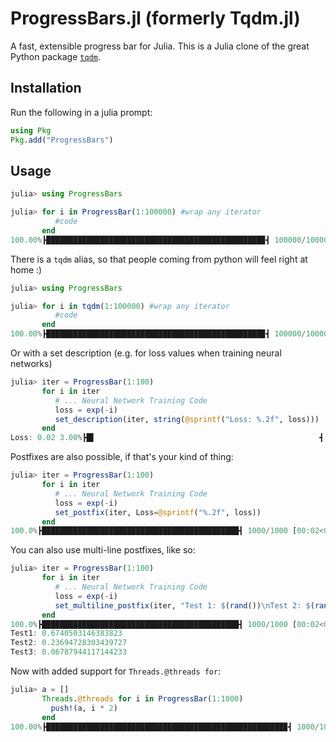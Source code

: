 # ProgressBars.jl (formerly Tqdm.jl)
A fast, extensible progress bar for Julia. This is a Julia clone of the great Python package  [`tqdm`](https://pypi.python.org/pypi/tqdm).

## Installation 

Run the following in a julia prompt:

```julia
using Pkg
Pkg.add("ProgressBars")
```

## Usage
```julia
julia> using ProgressBars

julia> for i in ProgressBar(1:100000) #wrap any iterator
          #code
       end
100.00%┣████████████████████████████████████████████████▉┫ 100000/100000 [00:12<00:00 , 8616.43 it/s]
```
There is a `tqdm` alias, so that people coming from python will feel right at home :)

```julia
julia> using ProgressBars

julia> for i in tqdm(1:100000) #wrap any iterator
          #code
       end
100.00%┣████████████████████████████████████████████████▉┫ 100000/100000 [00:12<00:00 , 8616.43 it/s]
```

Or with a set description (e.g. for loss values when training neural networks)
```julia
julia> iter = ProgressBar(1:100)
       for i in iter
          # ... Neural Network Training Code
          loss = exp(-i)
          set_description(iter, string(@sprintf("Loss: %.2f", loss)))
       end
Loss: 0.02 3.00%┣█▌                                                  ┫ 3/100 00:00<00:02, 64.27 it/s]
```

Postfixes are also possible, if that's your kind of thing:
```julia
julia> iter = ProgressBar(1:100)
       for i in iter
          # ... Neural Network Training Code
          loss = exp(-i)
          set_postfix(iter, Loss=@sprintf("%.2f", loss))
       end
100.0%┣████████████████████████████████████████████┫ 1000/1000 [00:02<00:00, 420.4 it/s, Loss: 0.37]
```
You can also use multi-line postfixes, like so:
```julia
julia> iter = ProgressBar(1:100)
       for i in iter
          # ... Neural Network Training Code
          loss = exp(-i)
          set_multiline_postfix(iter, "Test 1: $(rand())\nTest 2: $(rand())\nTest 3: $loss)")
       end
100.0%┣████████████████████████████████████████████┫ 1000/1000 [00:02<00:00, 420.4 it/s]
Test1: 0.6740503146383823
Test2: 0.23694728303439727
Test3: 0.06787944117144233
```

Now with added support for `Threads.@threads for`:

```julia
julia> a = []
       Threads.@threads for i in ProgressBar(1:1000)
         push!(a, i * 2)
       end
100.00%┣█████████████████████████████████████████████████████▉┫ 1000/1000 00:00<00:00, 28753.50 it/s]
```
